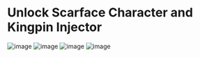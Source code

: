# Unlock Scarface Character and Kingpin Injector
![image](https://github.com/pd2-stuff/scarface/assets/47666341/b4d4c833-a674-486f-a4b1-c0260f25a18d)
![image](https://github.com/pd2-stuff/scarface/assets/47666341/15b0cade-6d30-4730-bc12-8b0442f6da9c)
![image](https://github.com/pd2-stuff/scarface/assets/47666341/6e4e8a86-85e6-4b94-81b4-bf0734d36436)
![image](https://github.com/pd2-stuff/scarface/assets/47666341/bce199ef-48e9-4b71-bc67-b56864617074)
